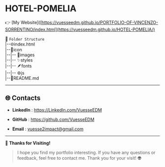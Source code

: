 # HOTEL-POMELIA

 
👉 [My Website]([https://vuesseedm.github.io/PORTFOLIO-OF-VINCENZO-SORRENTINO/index.html](https://vuesseedm.github.io/HOTEL-POMELIA/)



📂 ```Folder Structure```  
|--🌐index.html  
|--📁icon        
|--|-- 🌈images         
|--|-- ✨styles        
|--|-- 🪶fonts     
|--|-- ⚙️js              
|--📖README.md       
         
---


🌐 **Contacts**  
---

- **LinkedIn**  : https://LinkedIn.com/VuesseEDM

- **GitHub**  : https://github.com/VuesseEDM

- **Email**  : vuesse2impact@gmail.com
---

🙌 **Thanks for Visiting!**

> I hope you find my portfolio interesting. If you have any questions or feedback, feel free to contact me. Thank you for your visit!  👽
